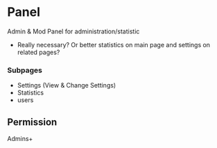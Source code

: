 # Panel
Admin & Mod Panel for administration/statistic

- Really necessary? Or better statistics on main page and settings on related pages?

### Subpages
- Settings (View & Change Settings)
- Statistics
- users

## Permission
Admins+
